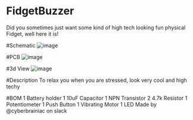 # FidgetBuzzer
Did you sometimes just want some kind of high tech looking fun physical Fidget, well here it is!

#Schematic
![image](https://github.com/user-attachments/assets/ee01536d-daec-49e5-9712-8858e38cee82)

#PCB
![image](https://github.com/user-attachments/assets/817803f6-3e04-47a0-8ac2-6c612a3e843c)

#3d View
![image](https://github.com/user-attachments/assets/3f512d5a-3f57-4ad9-82f3-de9224cd0e40)

#Description
To relax you when you are stressed, look very cool and high techy

#BOM
1 Battery holder
1 10uF Capacitor
1 NPN Transistor
2 4.7k Resistor
1 Potentiometer
1 Push Button
1 Vibrating Motor
1 LED
Made by @cyberbrainiac on slack




